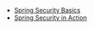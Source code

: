 - [Spring Security Basics](https://github.com/keer2345/spring-practice/tree/main/spring-basics)
- [Spring Security in Action](https://github.com/keer2345/spring-practice/tree/main/spring-security-in-action)
